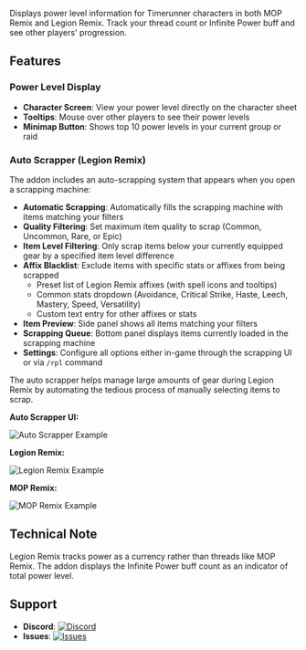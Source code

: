 Displays power level information for Timerunner characters in both MOP Remix and Legion Remix. Track your thread count or Infinite Power buff and see other players' progression.

## Features

### Power Level Display

- **Character Screen**: View your power level directly on the character sheet
- **Tooltips**: Mouse over other players to see their power levels
- **Minimap Button**: Shows top 10 power levels in your current group or raid

### Auto Scrapper (Legion Remix)

The addon includes an auto-scrapping system that appears when you open a scrapping machine:

- **Automatic Scrapping**: Automatically fills the scrapping machine with items matching your filters
- **Quality Filtering**: Set maximum item quality to scrap (Common, Uncommon, Rare, or Epic)
- **Item Level Filtering**: Only scrap items below your currently equipped gear by a specified item level difference
- **Affix Blacklist**: Exclude items with specific stats or affixes from being scrapped
  - Preset list of Legion Remix affixes (with spell icons and tooltips)
  - Common stats dropdown (Avoidance, Critical Strike, Haste, Leech, Mastery, Speed, Versatility)
  - Custom text entry for other affixes or stats
- **Item Preview**: Side panel shows all items matching your filters
- **Scrapping Queue**: Bottom panel displays items currently loaded in the scrapping machine
- **Settings**: Configure all options either in-game through the scrapping UI or via `/rpl` command

The auto scrapper helps manage large amounts of gear during Legion Remix by automating the tedious process of manually selecting items to scrap.

**Auto Scrapper UI:**

![Auto Scrapper Example](https://media.forgecdn.net/attachments/1360/376/autoscrap-png.png)

**Legion Remix:**

![Legion Remix Example](https://media.forgecdn.net/attachments/1314/573/legion-png.png)

**MOP Remix:**

![MOP Remix Example](https://media.forgecdn.net/attachments/872/876/examplescreen.png)

## Technical Note

Legion Remix tracks power as a currency rather than threads like MOP Remix. The addon displays the Infinite Power buff count as an indicator of total power level.

## Support

- **Discord**: [![Discord](https://img.shields.io/discord/265564257347829771.svg?logo=discord&style=for-the-badge)](https://discord.gg/Qc9TRBv)
- **Issues**: [![Issues](https://img.shields.io/github/issues/wutname1/Libs-RemixThreadCount?style=for-the-badge)](https://github.com/Wutname1/Libs-RemixThreadCount/issues)
